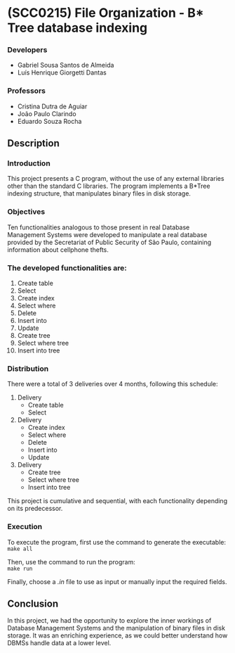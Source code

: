 # (SCC0215) File Organization - B* Tree database indexing

### Developers 
* Gabriel Sousa Santos de Almeida
* Luís Henrique Giorgetti Dantas

### Professors

* Cristina Dutra de Aguiar
* João Paulo Clarindo
* Eduardo Souza Rocha

## Description

### Introduction

This project presents a C program, without the use of any external libraries other than the standard C libraries. The program implements a B*Tree indexing structure, that manipulates binary files in disk storage.

### Objectives

Ten functionalities analogous to those present in real Database Management Systems were developed to manipulate a real database provided by the Secretariat of Public Security of São Paulo, containing information about cellphone thefts.

### The developed functionalities are:
1. Create table
2. Select
3. Create index
4. Select where
5. Delete
6. Insert into
7. Update
8. Create tree
9. Select where tree
10. Insert into tree

### Distribution

There were a total of 3 deliveries over 4 months, following this schedule:
1. Delivery
    - Create table
    - Select
2. Delivery
    - Create index
    - Select where
    - Delete
    - Insert into
    - Update
3. Delivery
    - Create tree
    - Select where tree
    - Insert into tree

This project is cumulative and sequential, with each functionality depending on its predecessor.

### Execution

To execute the program, first use the command to generate the executable:<br>
`make all`

Then, use the command to run the program:<br>
`make run`

Finally, choose a *.in* file to use as input or manually input the required fields.

## Conclusion

In this project, we had the opportunity to explore the inner workings of Database Management Systems and the manipulation of binary files in disk storage. It was an enriching experience, as we could better understand how DBMSs handle data at a lower level.
